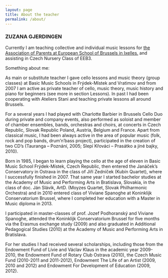 ```yaml
---
layout: page
title: About the teacher
permalink: /about/
---
```


### ZUZANA GJERDINGEN

Currently I am teaching collective and individual music lessons for <a href="https://apeeeb3.be/extracurricular-activities/individual-music-lessons" target="_blank">the Association of Parents at European School of Brussels in Ixelles.</a> and assisting in Czech Nursery Class of EEB3. 

Something about me: 

As main or substitute teacher I gave cello lessons and music theory (group classes) at Basic Music Schools in Frýdek-Místek and Vratimov and from 2007 I am active as private teacher of cello, music theory, music history and piano for beginners (see more in section Lessons). In past I had been cooperating with Ateliers Stani and teaching private lessons all around Brussels.
 
For a several years I had played with Charlotte Barbier in Brussels Cello Duo during private and company events, also performed as soloist and member of chamber ensembles, bands, orchestras and choirs, at concerts in Czech Republic, Slovak Republic Poland, Austria, Belgium and France. Apart from classical music, I had been always active in the area of popular music (folk, rock and pop bands, drum’n’bass project), participated in the creation of two CD’s (Tauranga – Poznání, 2005; Slepí Křováci – Prasátko a jiné bajky, 2010).

Born in 1985, I began to learn playing the cello at the age of eleven in Basic Music School Frýdek-Místek, Czech Republic, then entered the Janáček’s Conservatory in Ostrava in the class of Jiří Zedníček (Kubín Quartet), where I successfully finished in 2007. That same year I started bachelor studies at the Academy of Music and Performing Arts in Bratislava, Slovakia, in the class of doc. Ján Slávik, ArtD. (Moyzes Quartet, Slovak Philharmonic Orchestra) and in 2010 entered class of Viviane Spanoghe at Koninklijk Conservatorium Brussel, where I completed her education with a Master in Music diploma in 2013.
 
I participated in master-classes of prof. Jozef Podhoranský and Viviane Spanoghe, attended the Koninklijk Conservatorium Brussel for five months via the Erasmus exchange study (2009) and also graduated in Additional Pedagogical Studies (2010) at the Academy of Music and Performing Arts in Bratislava.
 
For her studies I had received several scholarships, including those from the Endowment Fund of Lívie and Václav Klaus in the academic year 2009-2010, the Endowment Fund of Rotary Club Ostrava (2010), the Czech Music Fund (2010-2011 and 2011-2012), Endowment The Life of an Artist (2009, 2010 and 2012) and Endowment For Development of Education (2009, 2012). 





<!-- Yes, that’s true! My private music school PAMPIRIDAM is really for everybody, for children and adults! And why is it? Because I prepare lessons which fits exactly your expectations!
 
Music education is always about cooperation and co-playing, and that’s why with my students (and parents) we discuss what they would like to learn, what is their idea of music lesson, what caught their interest in the music area, but I also keep good development by using proven teaching methods.
 
I engage the motto of Czech ancient teacher [Comenius](https://en.wikipedia.org/wiki/John_Amos_Comenius) “School is play”, and thanks to that students study not only technique of playing an instrument or a theory, but they use also gained skills and knowledge in practice, for example during improvisation. And with children we play also games and quiz so they enjoy process of learning.
 
Because of Brussels being multicultural city and my student’s encounter with many outside phenomena, I use that advantage during lessons and we learn, for example, foreign nation’s songs or special techniques of playing an instrument.
 
To learn something new, even though little or adult person, regularity is required. That’s why I prefer to work with my students once per week, in case of interest even more often. Please, remember, that half an hour or hour spent with teacher is basic in learning process, which is necessary to complete with practicing instrument or memorizing information alone...

Ideally every day (child + beginner = minimally 10 min., adult + beginner = 30 min., child + advanced = 30 min., adult + advanced = no time limit :) ). If you or your child doesn’t have enough time to practice every day, it is sufficient to play at least three times per week. -->
